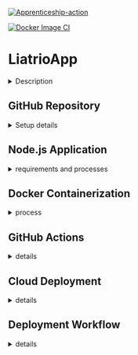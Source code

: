 [![Apprenticeship-action](https://github.com/melippmann/LiatrioApp/actions/workflows/apprenticeship-action.yml/badge.svg)](https://github.com/melippmann/LiatrioApp/actions/workflows/apprenticeship-action.yml)

[![Docker Image CI](https://github.com/melippmann/LiatrioApp/actions/workflows/docker-image.yml/badge.svg)](https://github.com/melippmann/LiatrioApp/actions/workflows/docker-image.yml)


# LiatrioApp
<details><summary>Description</summary><p>
This Repository is part of the Liatrio Apprenticeship Interview Exercise
</p>
</details>

## GitHub Repository
<details><summary>Setup details</summary><p>
  The following steps were taken to set up Git and GitHub:
  Create new dirrectory
  ```
  mkdir LiatrioApp
  ```
  Show directory was created
  ```
  ls
  ``` 
  navigate to the directory
  ```
  cd LiatrioApp
  ```
  initialize git tracking
  ```
  git init
  ```
  log into GitHub, create new repository, set to public, add README.md
  
  Connect local repo to Github repo
  
  ```  
    git remote add origin https://github.com/melippmann/LiatrioApp.git
    git remote show origin
    git remote -v
 ```   
  Want to track upstream as well:
```
  git remote add upstream https://github.com/melippmann/LiatrioApp.git
  git remote -v
  git pull origin main
  ls
  git push -u origin main
  ```
  Edit .md file and make first commit:
  ```
  git add README.md
  git commit -m "Updating markdown file with steps taken to set up git and GitHub for the application"
  git push origin main
```
My authentication failed as my personal access tokens are expired. Walking through creating new access tokens,
```
gh auth status
github.com
  X github.com: authentication failed
  - The github.com token in /home/meher/snap/gh/502/.config/gh/hosts.yml is no longer valid.
  - To re-authenticate, run: gh auth login -h github.com
  - To forget about this host, run: gh auth logout -h github.com

```
read the docs at: 

https://docs.github.com/en/authentication/keeping-your-account-and-data-secure/about-authentication-to-github

https://docs.github.com/en/get-started/getting-started-with-git/about-remote-repositories

https://docs.github.com/en/authentication/keeping-your-account-and-data-secure/managing-your-personal-access-tokens

running the suggested command:

```
 gh auth login -h github.com
? What is your preferred protocol for Git operations? HTTPS
? Authenticate Git with your GitHub credentials? Yes
? How would you like to authenticate GitHub CLI? Login with a web browser

! First copy your one-time code: xxxx-xxxx
Press Enter to open github.com in your browser... 
✓ Authentication complete.
- gh config set -h github.com git_protocol https
✓ Configured git protocol
✓ Logged in as melippmann
```
Since I will want to set up GitHub actions late will want to review: 

https://docs.github.com/en/actions/security-guides/automatic-token-authentication

```
git push --set-upstream origin main
```
Share GitHub repo in Slack and push changes frequently.
</p>
</details>

## Node.js Application
<details><summary>requirements and processes</summary><p>
Install Node.js and use Express.js to build a simple single endpoint web applicaiton that returns the following JSON object.:

```
{
    "message": "My name is Meher Lippmann",
    "timestamp": dynamically genearted timestamp
}
```
Having never used Node.js or Express.js

The first thing I will do is peruse 
https://nodejs.org/en/about
and
https://expressjs.com/

I am running on Ubuntu 20.04; will install using apt:

```
sudo apt update
sudo apt install nodejs
node -v

```
```
v12.22.9
```
```
sudo apt install npm
```

I can now install Express.js as described: 

https://expressjs.com/en/starter/installing.html

In the LiatrioApp directory run:

```
npm init
```
This command is used to generate a package.json file for the project
```
package name: (liatrioapp) 
version: (1.0.0) 
description: This is a simple single endpoint web application that returns a JSON object with a message and dynamically set timestamp.
entry point: (index.js)
...
```
Default settings were choosen, though a description and authorship was added.

https://expressjs.com/en/starter/installing.html
```

npm install express
```
and following the "hello world" 
https://expressjs.com/en/starter/hello-world.html
turorial was enough to get the desired app up and running.
</p>
</details>

## Docker Containerization
<details><summary>process</summary><p>
using Docker's docs for node.js applications:
https://docs.docker.com/language/nodejs/containerize/

giving docker-desktop a try:
https://docs.docker.com/engine/install/ubuntu/#install-using-the-repository

following
https://docs.docker.com/desktop/install/ubuntu/

```
sudo apt install gnome-terminal
sudo apt-get update
# Add Docker's official GPG key:
sudo apt-get update
sudo apt-get install ca-certificates curl gnupg
sudo install -m 0755 -d /etc/apt/keyrings
curl -fsSL https://download.docker.com/linux/ubuntu/gpg | sudo gpg --dearmor -o /etc/apt/keyrings/docker.gpg
sudo chmod a+r /etc/apt/keyrings/docker.gpg

# Add the repository to Apt sources:
echo \
  "deb [arch="$(dpkg --print-architecture)" signed-by=/etc/apt/keyrings/docker.gpg] https://download.docker.com/linux/ubuntu \
  "$(. /etc/os-release && echo "$VERSION_CODENAME")" stable" | \
  sudo tee /etc/apt/sources.list.d/docker.list > /dev/null
sudo apt-get update
```
Download the latest DEB package and install:

```
sudo apt-get update
sudo apt-get install ./docker-desktop-<version>-<arch>.deb

```
Now we can use 

```
docker init
Welcome to the Docker Init CLI!

This utility will walk you through creating the following files with sensible defaults for your project:
  - .dockerignore
  - Dockerfile
  - compose.yaml

Let's get started!

? What application platform does your project use? Node
? What version of Node do you want to use? 12.22.9
? Which package manager do you want to use? npm
? What command do you want to use to start the app: node app.js
? What port does your server listen on? 80

```
this creates

```
├── docker-nodejs-sample/
│ ├── spec/
│ ├── src/
│ ├── .dockerignore
│ ├── .gitignore
│ ├── compose.yaml
│ ├── Dockerfile
│ ├── package-lock.json
│ ├── package.json
│ └── README.md
```

run with 

```
docker compose up --build
```
navigating to
```
http://localhost:80/
``` 
in the browser demonstrates that it is working
```
ctr+c
```
to shut down.

To run in the background:
```
docker compose up --build -d

```
and to shut down:

```
docker compose down
```
</p>
</details>

## GitHub Actions
<details><summary>details</summary><p>

https://docs.github.com/en/actions/learn-github-actions/finding-and-customizing-actions

For the github action instead of using docker compose up/down

using 

```
docker build -t <tag-name>
docker run -dp 80:80 <tag-name>

```
The `-t` option in the `build` command is to designate a human readable tag name for the container
`-dp` is an option to run  in the background and port mapping `host:container`
https://docs.docker.com/get-started/02_our_app/


add notes on: 
https://docs.github.com/en/actions/security-guides/security-hardening-for-github-actions

## Push to dockerhub

https://medium.com/platformer-blog/lets-publish-a-docker-image-to-docker-hub-using-a-github-action-f0b17e5cceb3
https://medium.com/@deepakshakya/beginners-guide-to-use-docker-build-run-push-and-pull-4a132c094d75

</p>
</details>

## Cloud Deployment
<details><summary>details</summary><p>

</p>
</details>

## Deployment Workflow
<details><summary>details</summary><p>

</p>
</details>